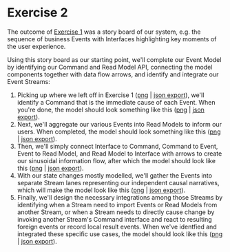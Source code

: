 # Exercise 2

The outcome of [Exercise 1](../exercise-1) was a story board of our
system, e.g. the sequence of business Events with Interfaces
highlighting key moments of the user experience.

Using this story board as our starting point, we'll complete our Event
Model by identifying our Command and Read Model API, connecting the
model components together with data flow arrows, and identify and
integrate our Event Streams:

1. Picking up where we left off in Exercise 1 ([png](../exercise-1/step-3/result.png?raw=1) |
   [json export](../exercise-1/step-3/result.json?raw=1)), we'll identify a
   Command that is the immediate cause of each Event.  When you're
   done, the model should look something like this ([png](./step-1/result.png?raw=1) |
   [json export](./step-1/result.json?raw=1)).
2. Next, we'll aggregate our various Events into Read Models to inform
   our users.  When completed, the model should look something like
   this ([png](./step-2/result.png?raw=1) | [json
   export](./step-2/result.json?raw=1)).
3. Then, we'll simply connect Interface to Command, Command to Event,
   Event to Read Model, and Read Model to Interface with arrows to
   create our sinusoidal information flow, after which the model
   should look like this ([png](./step-3/result.png?raw=1) |
   [json export](./step-3/result.json?raw=1)).
4. With our state changes mostly modelled, we'll gather the Events
   into separate Stream lanes representing our independent causal
   narratives, which will make the model look like this ([png](./step-4/result.png?raw=1) |
   [json export](./step-4/result.json?raw=1)).
5. Finally, we'll design the necessary integrations among those
   Streams by identifying when a Stream need to import Events or Read
   Models from another Stream, or when a Stream needs to directly
   cause change by invoking another Stream's Command interface and
   react to resulting foreign events or record local result events.
   When we've identfied and integrated these specific use cases, the
   model should look like this ([png](./step-5/result.png?raw=1) |
   [json export](./step-5/result.json?raw=1)).
